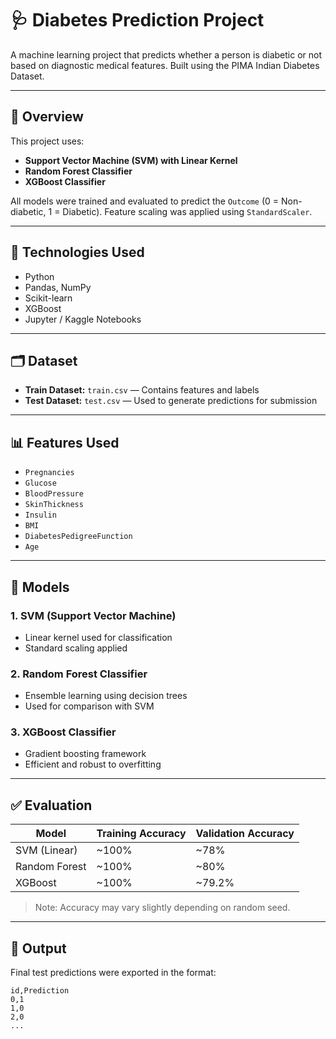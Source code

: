 # 🩺 Diabetes Prediction Project

A machine learning project that predicts whether a person is diabetic or not based on diagnostic medical features. Built using the PIMA Indian Diabetes Dataset.

---

## 📌 Overview

This project uses:
- **Support Vector Machine (SVM) with Linear Kernel**
- **Random Forest Classifier**
- **XGBoost Classifier**

All models were trained and evaluated to predict the `Outcome` (0 = Non-diabetic, 1 = Diabetic). Feature scaling was applied using `StandardScaler`.

---

## 🔧 Technologies Used

- Python  
- Pandas, NumPy  
- Scikit-learn  
- XGBoost  
- Jupyter / Kaggle Notebooks  

---

## 🗂️ Dataset

- **Train Dataset:** `train.csv` — Contains features and labels  
- **Test Dataset:** `test.csv` — Used to generate predictions for submission  

---

## 📊 Features Used

- `Pregnancies`  
- `Glucose`  
- `BloodPressure`  
- `SkinThickness`  
- `Insulin`  
- `BMI`  
- `DiabetesPedigreeFunction`  
- `Age`  

---

## 🧠 Models

### 1. SVM (Support Vector Machine)
- Linear kernel used for classification  
- Standard scaling applied  

### 2. Random Forest Classifier
- Ensemble learning using decision trees  
- Used for comparison with SVM  

### 3. XGBoost Classifier
- Gradient boosting framework  
- Efficient and robust to overfitting  

---

## ✅ Evaluation

| Model            | Training Accuracy | Validation Accuracy |
|------------------|-------------------|----------------------|
| SVM (Linear)     | ~100%             | ~78%                 |
| Random Forest    | ~100%             | ~80%                 |
| XGBoost          | ~100%             | ~79.2%               |

> Note: Accuracy may vary slightly depending on random seed.

---

## 📁 Output

Final test predictions were exported in the format:

```csv
id,Prediction
0,1
1,0
2,0
...
